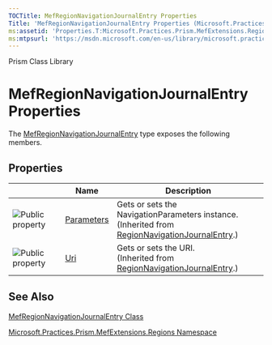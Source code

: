 ```yaml
---
TOCTitle: MefRegionNavigationJournalEntry Properties
Title: 'MefRegionNavigationJournalEntry Properties (Microsoft.Practices.Prism.MefExtensions.Regions)'
ms:assetid: 'Properties.T:Microsoft.Practices.Prism.MefExtensions.Regions.MefRegionNavigationJournalEntry'
ms:mtpsurl: 'https://msdn.microsoft.com/en-us/library/microsoft.practices.prism.mefextensions.regions.mefregionnavigationjournalentry_properties(v=pandp.50)'
---
```


Prism Class Library

MefRegionNavigationJournalEntry Properties
==========================================

The [MefRegionNavigationJournalEntry](https://msdn.microsoft.com/library/microsoft.practices.prism.mefextensions.regions.mefregionnavigationjournalentry) type exposes the following members.

Properties
----------

<table>

<thead>
<tr class="header">
<th> </th>
<th>Name</th>
<th>Description</th>
</tr>
</thead>
<tbody>
<tr class="odd">
<td><img src="https://msdn.microsoft.com/en-us/Gg431155.pubproperty(en-us,PandP.50).gif" title="Public property" /></td>
<td><a href="https://msdn.microsoft.com/library/microsoft.practices.prism.regions.regionnavigationjournalentry.parameters">Parameters</a></td>
<td><div class="summary">
Gets or sets the NavigationParameters instance.
</div>
(Inherited from <a href="https://msdn.microsoft.com/library/microsoft.practices.prism.regions.regionnavigationjournalentry">RegionNavigationJournalEntry</a>.)</td>
</tr>
<tr class="even">
<td><img src="https://msdn.microsoft.com/en-us/Gg431155.pubproperty(en-us,PandP.50).gif" title="Public property" /></td>
<td><a href="https://msdn.microsoft.com/library/microsoft.practices.prism.regions.regionnavigationjournalentry.uri">Uri</a></td>
<td><div class="summary">
Gets or sets the URI.
</div>
(Inherited from <a href="https://msdn.microsoft.com/library/microsoft.practices.prism.regions.regionnavigationjournalentry">RegionNavigationJournalEntry</a>.)</td>
</tr>
</tbody>
</table>

See Also
--------


[MefRegionNavigationJournalEntry Class](https://msdn.microsoft.com/library/microsoft.practices.prism.mefextensions.regions.mefregionnavigationjournalentry)

[Microsoft.Practices.Prism.MefExtensions.Regions Namespace](https://msdn.microsoft.com/library/microsoft.practices.prism.mefextensions.regions)

